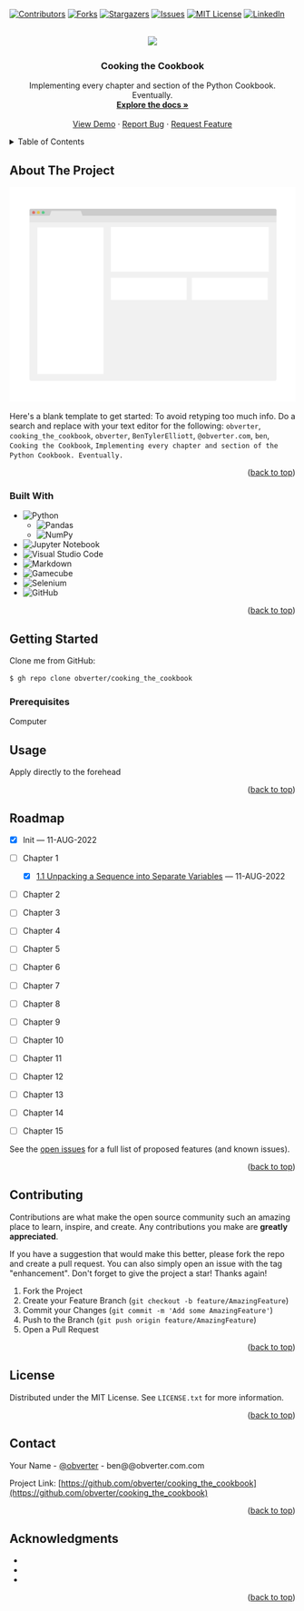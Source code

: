 <!-- Improved compatibility of back to top link: See: https://github.com/othneildrew/Best-README-Template/pull/73 -->
<a name="readme-top"></a>
<!--
*** Thanks for checking out the Best-README-Template. If you have a suggestion
*** that would make this better, please fork the repo and create a pull request
*** or simply open an issue with the tag "enhancement".
*** Don't forget to give the project a star!
*** Thanks again! Now go create something AMAZING! :D
-->



<!-- PROJECT SHIELDS -->
<!--
*** I'm using markdown "reference style" links for readability.
*** Reference links are enclosed in brackets [ ] instead of parentheses ( ).
*** See the bottom of this document for the declaration of the reference variables
*** for contributors-url, forks-url, etc. This is an optional, concise syntax you may use.
*** https://www.markdownguide.org/basic-syntax/#reference-style-links
-->
[![Contributors][contributors-shield]][contributors-url]
[![Forks][forks-shield]][forks-url]
[![Stargazers][stars-shield]][stars-url]
[![Issues][issues-shield]][issues-url]
[![MIT License][license-shield]][license-url]
[![LinkedIn][linkedin-shield]][linkedin-url]



<!-- PROJECT LOGO -->
<br />
<div align="center">
  <a href="https://github.com/obverter/cooking_the_cookbook">
    <img src="images/cookbook.png">
  </a>

<h3 align="center">Cooking the Cookbook</h3>

  <p align="center">
    Implementing every chapter and section of the Python Cookbook. Eventually.
    <br />
    <a href="https://github.com/obverter/cooking_the_cookbook"><strong>Explore the docs »</strong></a>
    <br />
    <br />
    <a href="https://github.com/obverter/cooking_the_cookbook">View Demo</a>
    ·
    <a href="https://github.com/obverter/cooking_the_cookbook/issues">Report Bug</a>
    ·
    <a href="https://github.com/obverter/cooking_the_cookbook/issues">Request Feature</a>
  </p>
</div>



<!-- TABLE OF CONTENTS -->
<details>
  <summary>Table of Contents</summary>
  <ol>
    <li>
      <a href="#about-the-project">About The Project</a>
      <ul>
        <li><a href="#built-with">Built With</a></li>
      </ul>
    </li>
    <li>
      <a href="#getting-started">Getting Started</a>
      <ul>
        <li><a href="#prerequisites">Prerequisites</a></li>
        <li><a href="#installation">Installation</a></li>
      </ul>
    </li>
    <li><a href="#usage">Usage</a></li>
    <li><a href="#roadmap">Roadmap</a></li>
    <li><a href="#contributing">Contributing</a></li>
    <li><a href="#license">License</a></li>
    <li><a href="#contact">Contact</a></li>
    <li><a href="#acknowledgments">Acknowledgments</a></li>
  </ol>
</details>



<!-- ABOUT THE PROJECT -->
## About The Project

[![Product Name Screen Shot][product-screenshot]](https://example.com)

Here's a blank template to get started: To avoid retyping too much info. Do a search and replace with your text editor for the following: `obverter`, `cooking_the_cookbook`, `obverter`, `BenTylerElliott`, `@obverter.com`, `ben`, `Cooking the Cookbook`, `Implementing every chapter and section of the Python Cookbook. Eventually.`

<p align="right">(<a href="#readme-top">back to top</a>)</p>



### Built With

* ![Python](https://img.shields.io/badge/python-3670A0?style=for-the-badge&logo=python&logoColor=ffdd54)
  * ![Pandas](https://img.shields.io/badge/pandas-%23150458.svg?style=for-the-badge&logo=pandas&logoColor=white)
  * ![NumPy](https://img.shields.io/badge/numpy-%23013243.svg?style=for-the-badge&logo=numpy&logoColor=white)
* ![Jupyter Notebook](https://img.shields.io/badge/jupyter-%23FA0F00.svg?style=for-the-badge&logo=jupyter&logoColor=white)
* ![Visual Studio Code](https://img.shields.io/badge/Visual%20Studio%20Code-0078d7.svg?style=for-the-badge&logo=visual-studio-code&logoColor=white)
* ![Markdown](https://img.shields.io/badge/markdown-%23000000.svg?style=for-the-badge&logo=markdown&logoColor=white)
* ![Gamecube](https://img.shields.io/badge/Gamecube-6A5FBB?style=for-the-badge&logo=nintendo-gamecube&logoColor=white)
* ![Selenium](https://img.shields.io/badge/-selenium-%43B02A?style=for-the-badge&logo=selenium&logoColor=white)
* ![GitHub](https://img.shields.io/badge/github-%23121011.svg?style=for-the-badge&logo=github&logoColor=white)



<p align="right">(<a href="#readme-top">back to top</a>)</p>



<!-- GETTING STARTED -->
## Getting Started

Clone me from GitHub:

```bash
$ gh repo clone obverter/cooking_the_cookbook
```

### Prerequisites

Computer

<!-- USAGE EXAMPLES -->
## Usage

Apply directly to the forehead

<p align="right">(<a href="#readme-top">back to top</a>)</p>



<!-- ROADMAP -->
## Roadmap

- [x] Init — 11-AUG-2022
- [ ] Chapter 1
    - [x] [1.1 Unpacking a Sequence into Separate Variables](./notebooks/01_Data_Structures_and_Algorithms/01-01%20Unpacking%20a%20Sequence%20into%20Separate%20Variables.ipynb) — 11-AUG-2022
- [ ] Chapter 2
- [ ] Chapter 3
- [ ] Chapter 4
- [ ] Chapter 5
- [ ] Chapter 6
- [ ] Chapter 7
- [ ] Chapter 8
- [ ] Chapter 9
- [ ] Chapter 10
- [ ] Chapter 11
- [ ] Chapter 12
- [ ] Chapter 13
- [ ] Chapter 14
- [ ] Chapter 15


See the [open issues](https://github.com/obverter/cooking_the_cookbook/issues) for a full list of proposed features (and known issues).

<p align="right">(<a href="#readme-top">back to top</a>)</p>



<!-- CONTRIBUTING -->
## Contributing

Contributions are what make the open source community such an amazing place to learn, inspire, and create. Any contributions you make are **greatly appreciated**.

If you have a suggestion that would make this better, please fork the repo and create a pull request. You can also simply open an issue with the tag "enhancement".
Don't forget to give the project a star! Thanks again!

1. Fork the Project
2. Create your Feature Branch (`git checkout -b feature/AmazingFeature`)
3. Commit your Changes (`git commit -m 'Add some AmazingFeature'`)
4. Push to the Branch (`git push origin feature/AmazingFeature`)
5. Open a Pull Request

<p align="right">(<a href="#readme-top">back to top</a>)</p>



<!-- LICENSE -->
## License

Distributed under the MIT License. See `LICENSE.txt` for more information.

<p align="right">(<a href="#readme-top">back to top</a>)</p>



<!-- CONTACT -->
## Contact

Your Name - [@obverter](https://twitter.com/obverter) - ben@@obverter.com.com

Project Link: [https://github.com/obverter/cooking_the_cookbook](https://github.com/obverter/cooking_the_cookbook)

<p align="right">(<a href="#readme-top">back to top</a>)</p>



<!-- ACKNOWLEDGMENTS -->
## Acknowledgments

* []()
* []()
* []()

<p align="right">(<a href="#readme-top">back to top</a>)</p>



<!-- MARKDOWN LINKS & IMAGES -->
<!-- https://www.markdownguide.org/basic-syntax/#reference-style-links -->
[contributors-shield]: https://img.shields.io/github/contributors/obverter/cooking_the_cookbook.svg?style=for-the-badge
[contributors-url]: https://github.com/obverter/cooking_the_cookbook/graphs/contributors
[forks-shield]: https://img.shields.io/github/forks/obverter/cooking_the_cookbook.svg?style=for-the-badge
[forks-url]: https://github.com/obverter/cooking_the_cookbook/network/members
[stars-shield]: https://img.shields.io/github/stars/obverter/cooking_the_cookbook.svg?style=for-the-badge
[stars-url]: https://github.com/obverter/cooking_the_cookbook/stargazers
[issues-shield]: https://img.shields.io/github/issues/obverter/cooking_the_cookbook.svg?style=for-the-badge
[issues-url]: https://github.com/obverter/cooking_the_cookbook/issues
[license-shield]: https://img.shields.io/github/license/obverter/cooking_the_cookbook.svg?style=for-the-badge
[license-url]: https://github.com/obverter/cooking_the_cookbook/blob/master/LICENSE.txt
[linkedin-shield]: https://img.shields.io/badge/-LinkedIn-black.svg?style=for-the-badge&logo=linkedin&colorB=555
[linkedin-url]: https://linkedin.com/in/BenTylerElliott
[product-screenshot]: images/screenshot.png
[Next.js]: https://img.shields.io/badge/next.js-000000?style=for-the-badge&logo=nextdotjs&logoColor=white
[Next-url]: https://nextjs.org/
[React.js]: https://img.shields.io/badge/React-20232A?style=for-the-badge&logo=react&logoColor=61DAFB
[React-url]: https://reactjs.org/
[Vue.js]: https://img.shields.io/badge/Vue.js-35495E?style=for-the-badge&logo=vuedotjs&logoColor=4FC08D
[Vue-url]: https://vuejs.org/
[Angular.io]: https://img.shields.io/badge/Angular-DD0031?style=for-the-badge&logo=angular&logoColor=white
[Angular-url]: https://angular.io/
[Svelte.dev]: https://img.shields.io/badge/Svelte-4A4A55?style=for-the-badge&logo=svelte&logoColor=FF3E00
[Svelte-url]: https://svelte.dev/
[Laravel.com]: https://img.shields.io/badge/Laravel-FF2D20?style=for-the-badge&logo=laravel&logoColor=white
[Laravel-url]: https://laravel.com
[Bootstrap.com]: https://img.shields.io/badge/Bootstrap-563D7C?style=for-the-badge&logo=bootstrap&logoColor=white
[Bootstrap-url]: https://getbootstrap.com
[JQuery.com]: https://img.shields.io/badge/jQuery-0769AD?style=for-the-badge&logo=jquery&logoColor=white
[JQuery-url]: https://jquery.com
